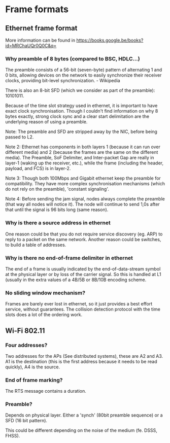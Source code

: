 # Frame formats

## Ethernet frame format
More information can be found in https://books.google.be/books?id=MRChaUQr0Q0C&q=
### Why preamble of 8 bytes (compared to BSC, HDLC...)
The preamble consists of a 56-bit (seven-byte) pattern of alternating 1 and 0 bits, allowing devices on the network to easily synchronize their receiver clocks, providing bit-level synchronization. - Wikipedia

There is also an 8-bit SFD (which we consider as part of the preamble): 10101011.

Because of the time slot strategy used in ethernet, it is important to have exact clock synchronisation. Though I couldn't find information on why 8 bytes exactly, strong clock sync and a clear start delimitation are the underlying reason of using a preamble.

Note: The preamble and SFD are stripped away by the NIC, before being passed to L2.

Note 2: Ethernet has components in both layers 1 (because it can run over different media) and 2 (because the frames are the same on the different media). The Preamble, SoF Delimiter, and Inter-packet Gap are really in layer-1 (waking up the receiver, etc.), while the frame (including the header, payload, and FCS) is in layer-2.

Note 3: Though both 100Mbps and Gigabit ethernet keep the preamble for compatibility. They have more complex synchronisation mechanisms (which do not rely on the preamble), 'constant signaling'.

Note 4: Before sending the jam signal, nodes always complete the preamble (that way all nodes will notice it). The node will continue to send 1,0s after that until the signal is 96 bits long (same reason).

### Why is there a source address in ethernet
One reason could be that you do not require service discovery (eg. ARP) to reply to a packet on the same network. Another reason could be switches, to build a table of addresses. 

### Why is there no end-of-frame delimiter in ethernet
The end of a frame is usually indicated by the end-of-data-stream symbol at the physical layer or by loss of the carrier signal. So this is handled at L1 (usually in the extra values of a 4B/5B or 8B/10B encoding scheme.

### No sliding window mechanism?
Frames are barely ever lost in ethernet, so it just provides a best effort service, without guarantees. The collision detection protocol with the time slots does a lot of the ordering work.

## Wi-Fi 802.11
### Four addresses?
Two addresses for the APs (See distributed systems), these are A2 and A3.
A1 is the destination (this is the first address because it needs to be read quickly), A4 is the source.

### End of frame marking?
The RTS message contains a duration.

### Preamble?
Depends on physical layer. Either a 'synch' (80bit preamble sequence) or a SFD (16 bit pattern).

This could be different depending on the noise of the medium (fe. DSSS, FHSS).

